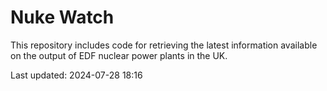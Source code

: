 # Nuke Watch

This repository includes code for retrieving the latest information available on the output of EDF nuclear power plants in the UK.

Last updated: 2024-07-28 18:16